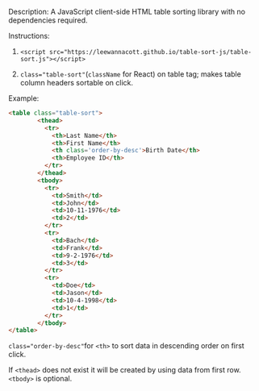 
Description: A JavaScript client-side HTML table sorting library with no dependencies required. 

Instructions:

1. `<script src="https://leewannacott.github.io/table-sort-js/table-sort.js"></script>`

2. `class="table-sort"`(`className` for React) on table tag; makes table column headers sortable on click.


Example:
```html
<table class="table-sort">
        <thead>
          <tr>
            <th>Last Name</th>
            <th>First Name</th>
            <th class='order-by-desc'>Birth Date</th>
            <th>Employee ID</th>
          </tr>
        </thead>
        <tbody>
          <tr>
            <td>Smith</td>
            <td>John</td>
            <td>10-11-1976</td>
            <td>2</td>
          </tr>
          <tr>
            <td>Bach</td>
            <td>Frank</td>
            <td>9-2-1976</td>
            <td>3</td>
          </tr>
          <tr>
            <td>Doe</td>
            <td>Jason</td>
            <td>10-4-1998</td>
            <td>1</td>
          </tr>
        </tbody>
</table>
```

`class="order-by-desc"`for `<th>` to sort data in descending order on first click.

If `<thead>` does not exist it will be created by using data from first row. `<tbody>` is optional.
